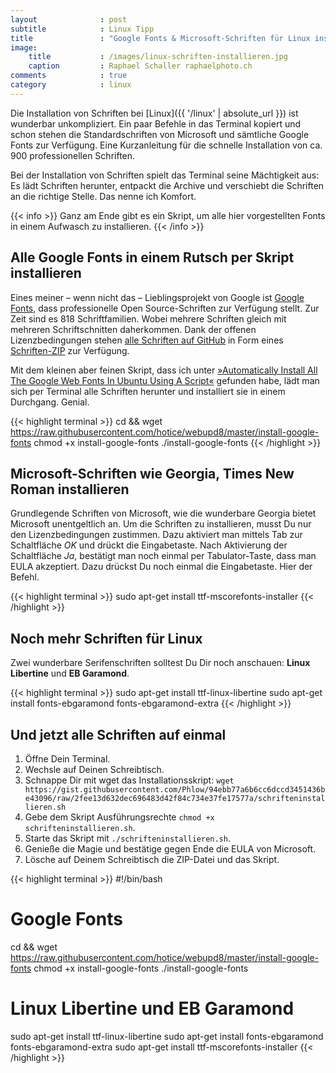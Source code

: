 ```yaml
---
layout              : post
subtitle            : Linux Tipp
title               : "Google Fonts & Microsoft-Schriften für Linux installieren"
image:
    title           : /images/linux-schriften-installieren.jpg
    caption         : Raphael Schaller raphaelphoto.ch
comments            : true
category            : linux
---
```

Die Installation von Schriften bei [Linux]({{ '/linux' | absolute_url }}) ist wunderbar unkompliziert. Ein paar Befehle in das Terminal kopiert und schon stehen die Standardschriften von Microsoft und sämtliche Google Fonts zur Verfügung. Eine Kurzanleitung für die schnelle Installation von ca. 900 professionellen Schriften.
<!--more-->

Bei der Installation von Schriften spielt das Terminal seine Mächtigkeit aus: Es lädt Schriften herunter, entpackt die Archive und verschiebt die Schriften an die richtige Stelle. Das nenne ich Komfort.

{{< info >}}
Ganz am Ende gibt es ein Skript, um alle hier vorgestellten Fonts in einem Aufwasch zu installieren.
{{< /info >}}

## Alle Google Fonts in einem Rutsch per Skript installieren

Eines meiner – wenn nicht das – Lieblingsprojekt von Google ist [Google Fonts](https://fonts.google.com/), dass professionelle Open Source-Schriften zur Verfügung stellt. Zur Zeit sind es 818 Schriftfamilien. Wobei mehrere Schriften gleich mit mehreren Schriftschnitten daherkommen. Dank der offenen Lizenzbedingungen stehen [alle Schriften auf GitHub](https://github.com/google/fonts) in Form eines [Schriften-ZIP](https://github.com/google/fonts/archive/master.zip) zur Verfügung.

Mit dem kleinen aber feinen Skript, dass ich unter [»Automatically Install All The Google Web Fonts In Ubuntu Using A Script«](http://www.webupd8.org/2011/01/automatically-install-all-google-web.html) gefunden habe, lädt man sich per Terminal alle Schriften herunter und installiert sie in einem Durchgang. Genial.

{{< highlight terminal >}}
cd && wget https://raw.githubusercontent.com/hotice/webupd8/master/install-google-fonts
chmod +x install-google-fonts
./install-google-fonts
{{< /highlight >}}

## Microsoft-Schriften wie Georgia, Times New Roman installieren

Grundlegende Schriften von Microsoft, wie die wunderbare Georgia bietet Microsoft unentgeltlich an. Um die Schriften zu installieren, musst Du nur den Lizenzbedingungen zustimmen. Dazu aktiviert man mittels Tab zur Schaltfläche _OK_ und drückt die Eingabetaste. Nach Aktivierung der Schaltfläche _Ja_, bestätigt man noch einmal per Tabulator-Taste, dass man EULA akzeptiert. Dazu drückst Du noch einmal die Eingabetaste. Hier der Befehl.

{{< highlight terminal >}}
sudo apt-get install ttf-mscorefonts-installer
{{< /highlight >}}

## Noch mehr Schriften für Linux

Zwei wunderbare Serifenschriften solltest Du Dir noch anschauen: **Linux Libertine** und **EB Garamond**.

{{< highlight terminal >}}
sudo apt-get install ttf-linux-libertine
sudo apt-get install fonts-ebgaramond fonts-ebgaramond-extra
{{< /highlight >}}

## Und jetzt alle Schriften auf einmal

1. Öffne Dein Terminal.
2. Wechsle auf Deinen Schreibtisch.
3. Schnappe Dir mit wget das Installationsskript: `wget https://gist.githubusercontent.com/Phlow/94ebb77a6b6cc6dccd3451436be43096/raw/2fee13d632dec696483d42f84c734e37fe17577a/schrifteninstallieren.sh`
4. Gebe dem Skript Ausführungsrechte `chmod +x schrifteninstallieren.sh`.
5. Starte das Skript mit `./schrifteninstallieren.sh`.
6. Genieße die Magie und bestätige gegen Ende die EULA von Microsoft.
7. Lösche auf Deinem Schreibtisch die ZIP-Datei und das Skript.

{{< highlight terminal >}}
#!/bin/bash
# Google Fonts
cd && wget https://raw.githubusercontent.com/hotice/webupd8/master/install-google-fonts
chmod +x install-google-fonts
./install-google-fonts
# Linux Libertine und EB Garamond
sudo apt-get install ttf-linux-libertine
sudo apt-get install fonts-ebgaramond fonts-ebgaramond-extra
sudo apt-get install ttf-mscorefonts-installer
{{< /highlight >}}
